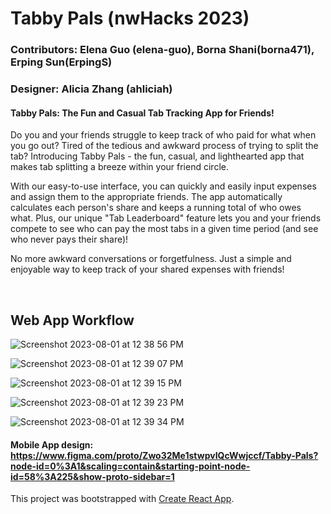 # Tabby Pals (nwHacks 2023)

### Contributors: Elena Guo (elena-guo), Borna Shani(borna471), Erping Sun(ErpingS)
### Designer: Alicia Zhang (ahliciah)

#### Tabby Pals: The Fun and Casual Tab Tracking App for Friends!

Do you and your friends struggle to keep track of who paid for what when you go out? Tired of the tedious and awkward process of trying to split the tab? Introducing Tabby Pals - the fun, casual, and lighthearted app that makes tab splitting a breeze within your friend circle.

With our easy-to-use interface, you can quickly and easily input expenses and assign them to the appropriate friends. The app automatically calculates each person's share and keeps a running total of who owes what. Plus, our unique "Tab Leaderboard" feature lets you and your friends compete to see who can pay the most tabs in a given time period (and see who never pays their share)!

No more awkward conversations or forgetfulness. Just a simple and enjoyable way to keep track of your shared expenses with friends!

&nbsp;
&nbsp;

## Web App Workflow

![Screenshot 2023-08-01 at 12 38 56 PM](https://github.com/borna471/Tabby-Pals/assets/104699168/ee4903fa-c47e-4689-924d-714701a85529)

![Screenshot 2023-08-01 at 12 39 07 PM](https://github.com/borna471/Tabby-Pals/assets/104699168/be9f3a58-bc56-4aba-b509-f92a2763234d)

![Screenshot 2023-08-01 at 12 39 15 PM](https://github.com/borna471/Tabby-Pals/assets/104699168/1a23e9b5-fb51-4d66-9de1-5f7c8d32fc9f)

![Screenshot 2023-08-01 at 12 39 23 PM](https://github.com/borna471/Tabby-Pals/assets/104699168/7126980e-ced1-4f60-b231-55dafa08a3d4)

![Screenshot 2023-08-01 at 12 39 34 PM](https://github.com/borna471/Tabby-Pals/assets/104699168/95d5eda1-6be8-4471-ac1e-00a08ec70478)


#### Mobile App design: https://www.figma.com/proto/Zwo32Me1stwpvIQcWwjccf/Tabby-Pals?node-id=0%3A1&scaling=contain&starting-point-node-id=58%3A225&show-proto-sidebar=1


This project was bootstrapped with [Create React App](https://github.com/facebook/create-react-app).

&nbsp;
&nbsp;
&nbsp;
&nbsp;

